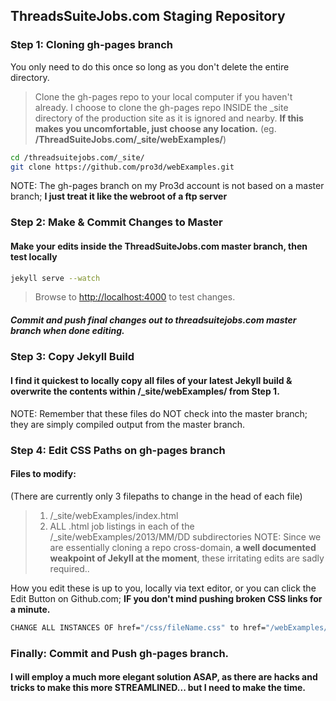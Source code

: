## ThreadsSuiteJobs.com Staging Repository
### Step 1: Cloning gh-pages branch
You only need to do this once so long as you don't delete the entire directory.
 > Clone the gh-pages repo to your local computer if you haven't already.
 > I choose to clone the gh-pages repo INSIDE the _site directory of the production site as it is ignored and nearby.
__If this makes you uncomfortable, just choose any location.__
(eg. **/ThreadSuiteJobs.com/_site/webExamples/**)
```bash
cd /threadsuitejobs.com/_site/
git clone https://github.com/pro3d/webExamples.git
```
NOTE: The gh-pages branch on my Pro3d account is not based on a master branch; **I just treat it like the webroot of a ftp server**

### Step 2: Make & Commit Changes to Master
#### Make your edits inside the ThreadSuiteJobs.com master branch, then test locally
```bash
jekyll serve --watch
```
 >Browse to [http://localhost:4000](http://localhost:4000) to test changes.

##### Commit and push final changes out to threadsuitejobs.com master branch when done editing.

### Step 3: Copy Jekyll Build
#### I find it quickest to locally copy all files of your latest Jekyll build & overwrite the contents within /_site/webExamples/ from Step 1.
NOTE: Remember that these files do NOT check into the master branch; they are simply compiled output from the master branch.

### Step 4: Edit CSS Paths on gh-pages branch
#### Files to modify:
(There are currently only 3 filepaths to change in the head of each file)
 >1. /_site/webExamples/index.html
 >2. ALL .html job listings in each of the /_site/webExamples/2013/MM/DD subdirectories
NOTE: Since we are essentially cloning a repo cross-domain, __a well documented weakpoint of Jekyll at the moment__, these irritating edits are sadly required..

How you edit these is up to you, locally via text editor, or you can click the Edit Button on Github.com;
**IF you don't mind pushing broken CSS links for a minute.**
```bash
CHANGE ALL INSTANCES OF href="/css/fileName.css" to href="/webExamples/css/fileName.css" to match the gh-pages path.
```
### Finally: Commit and Push gh-pages branch.

#### I will employ a much more elegant solution ASAP, as there are hacks and tricks to make this more STREAMLINED... but I need to make the time.
